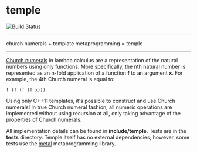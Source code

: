 # temple

[![Build Status](https://travis-ci.com/dmhacker/temple.svg?branch=master)](https://travis-ci.com/dmhacker/temple)

---

church numerals + template metaprogramming = temple

---

[Church numerals](https://en.wikipedia.org/wiki/Church_encoding) in lambda calculus are
a representation of the natural numbers using only functions. More specifically,
the nth natural number is represented as an n-fold application of a 
function __f__ to an argument __x__. For example, the 4th Church numeral is equal to:

```
f (f (f (f x)))
```

Using only C++11 templates, it's possible to construct and use Church numerals!
In true Church numeral fashion, all numeric operations are implemented without
using recursion at all, only taking advantage of the properties of Church numerals.

All implementation details can be found in __include/temple__. 
Tests are in the __tests__ directory. Temple itself has no external dependencies;
however, some tests use the [metal](https://github.com/brunocodutra/metal) metaprogramming library.
